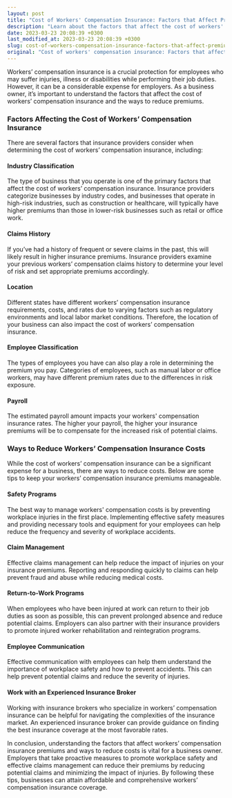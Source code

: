 ```yaml
---
layout: post
title: "Cost of Workers' Compensation Insurance: Factors that Affect Premiums and Ways to Reduce Costs"
description: "Learn about the factors that affect the cost of workers' compensation insurance and discover ways to reduce your premiums."
date: 2023-03-23 20:08:39 +0300
last_modified_at: 2023-03-23 20:08:39 +0300
slug: cost-of-workers-compensation-insurance-factors-that-affect-premiums-and-ways-to-reduce-costs
original: "Cost of workers' compensation insurance: Factors that affect premiums and ways to reduce costs."
---
```

Workers’ compensation insurance is a crucial protection for employees who may suffer injuries, illness or disabilities while performing their job duties. However, it can be a considerable expense for employers. As a business owner, it’s important to understand the factors that affect the cost of workers’ compensation insurance and the ways to reduce premiums.

### Factors Affecting the Cost of Workers’ Compensation Insurance

There are several factors that insurance providers consider when determining the cost of workers’ compensation insurance, including:

#### Industry Classification

The type of business that you operate is one of the primary factors that affect the cost of workers’ compensation insurance. Insurance providers categorize businesses by industry codes, and businesses that operate in high-risk industries, such as construction or healthcare, will typically have higher premiums than those in lower-risk businesses such as retail or office work.

#### Claims History

If you’ve had a history of frequent or severe claims in the past, this will likely result in higher insurance premiums. Insurance providers examine your previous workers’ compensation claims history to determine your level of risk and set appropriate premiums accordingly.

#### Location

Different states have different workers’ compensation insurance requirements, costs, and rates due to varying factors such as regulatory environments and local labor market conditions. Therefore, the location of your business can also impact the cost of workers’ compensation insurance.

#### Employee Classification

The types of employees you have can also play a role in determining the premium you pay. Categories of employees, such as manual labor or office workers, may have different premium rates due to the differences in risk exposure.

#### Payroll

The estimated payroll amount impacts your workers' compensation insurance rates. The higher your payroll, the higher your insurance premiums will be to compensate for the increased risk of potential claims.

### Ways to Reduce Workers’ Compensation Insurance Costs

While the cost of workers’ compensation insurance can be a significant expense for a business, there are ways to reduce costs. Below are some tips to keep your workers’ compensation insurance premiums manageable.

#### Safety Programs

The best way to manage workers' compensation costs is by preventing workplace injuries in the first place. Implementing effective safety measures and providing necessary tools and equipment for your employees can help reduce the frequency and severity of workplace accidents.

#### Claim Management

Effective claims management can help reduce the impact of injuries on your insurance premiums. Reporting and responding quickly to claims can help prevent fraud and abuse while reducing medical costs.

#### Return-to-Work Programs

When employees who have been injured at work can return to their job duties as soon as possible, this can prevent prolonged absence and reduce potential claims. Employers can also partner with their insurance providers to promote injured worker rehabilitation and reintegration programs.

#### Employee Communication

Effective communication with employees can help them understand the importance of workplace safety and how to prevent accidents. This can help prevent potential claims and reduce the severity of injuries.

#### Work with an Experienced Insurance Broker

Working with insurance brokers who specialize in workers’ compensation insurance can be helpful for navigating the complexities of the insurance market. An experienced insurance broker can provide guidance on finding the best insurance coverage at the most favorable rates.

In conclusion, understanding the factors that affect workers’ compensation insurance premiums and ways to reduce costs is vital for a business owner. Employers that take proactive measures to promote workplace safety and effective claims management can reduce their premiums by reducing potential claims and minimizing the impact of injuries. By following these tips, businesses can attain affordable and comprehensive workers’ compensation insurance coverage.